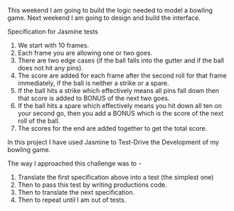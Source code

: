 This weekend I am going to build the logic needed to model a bowling game. Next weekend I am going to design and build the interface.

Specification for Jasmine tests

1. We start with 10 frames.
2. Each frame you are allowing one or two goes.
3. There are two edge cases (if the ball falls into the gutter and if the ball does not hit any pins).
4. The score are added for each frame after the second roll for that frame immediately, if the ball is neither a strike or a spare.
5. If the ball hits a strike which effectively means all pins fall down then that score is added to BONUS of the next two goes.
6. If the ball hits a spare which effectively means you hit down all ten on your second go, then you add a BONUS which is the score of the next roll of the ball.
7. The scores for the end are added together to get the total score.


In this project I have used Jasmine to Test-Drive the Development of my bowling game.

The way I approached this challenge was to -
1. Translate the first specification above into a test (the simplest one)
2. Then to pass this test by writing productions code.
3. Then to translate the next specification.
4. Then to repeat until I am out of tests.
 
